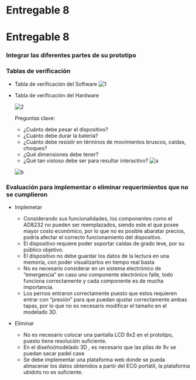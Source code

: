 # Entregable 8
# Entregable 8
### Integrar las diferentes partes de su prototipo
### Tablas de verificación
- Tabla de verificación del Software
  ![1](https://github.com/Kusi12/Proyecto-Equipo-8/assets/143300872/0c3ccc71-78cf-4062-8eff-db0258b6480d)

- Tabla de verificación del Hardware
  
  ![2](https://github.com/Kusi12/Proyecto-Equipo-8/assets/143300872/b577f2e9-7ef5-4e9b-8eba-a92740d4955f)
  
  Preguntas clave:
  - ¿Cuánto debe pesar el dispositivo?
  - ¿Cuánto debe durar la batería?
  - ¿Cuánto debe resistir en términos de movimientos bruscos, caídas, choques?
  - ¿Qué dimensiones debe tener?
  - ¿Qué tan vistoso debe ser para resultar interactivo?
  ![a](https://github.com/Kusi12/Proyecto-Equipo-8/assets/143300872/c073d021-a659-4fed-8b87-45ddecde0f1c)

  ![b](https://github.com/Kusi12/Proyecto-Equipo-8/assets/143300872/fd4e0a27-e73c-453e-99b5-55ef4b9a63d3)

### Evaluación para implementar o eliminar requerimientos que no se cumplieron
- Implemetar
  - Considerando sus funcionalidades, los componentes como el AD8232 no pueden ser reemplazados, siendo este el que posee mayor costo económico, por lo que no es posible abaratar precios, podría afectar el correcto funcionamiento del dispositivo.
  - El dispositivo requiere poder soportar caídas de grado leve, por su público objetivo.
  - El dispositivo no debe guardar los datos de la lectura en una memoria, con poder visualizarlos en tiempo real basta
  - No es necesario considerar en un sistema electrónico de “emergencia” en caso uno componente electrónico falle, todo funciona correctamente y cada componente es de mucha importancia.
  - Los pernos entraron correctamente puesto que estos requieren entrar con “presión” para que puedan ajustar correctamente ambas tapas, por lo que no es necesario modificar el tamaño en el modelado 3D.


- Eliminar
  - No es necesario colocar una pantalla LCD 8x2 en el prototipo, puesto tiene resolución suficiente.
  - En el diseño(modelado 3D , es necesario que las pilas de 9v se puedan sacar padel case
  - Se debe implementar una plataforma web donde se pueda almacenar los datos obtenidos a partir del ECG portátil, la plataforma ubidots no es suficiente. 
